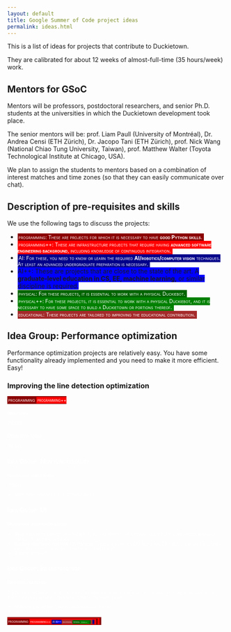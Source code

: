 ```yaml
---
layout: default
title: Google Summer of Code project ideas
permalink: ideas.html
---
```


This is a list of ideas for projects that contribute to Duckietown.

They are calibrated for about 12 weeks of almost-full-time (35 hours/week) work.


## Mentors for GSoC

Mentors will be professors, postdoctoral researchers, and senior Ph.D. students at the universities in which the Duckietown development took place.

The senior mentors will be:
prof. Liam Paull (University of Montréal),
Dr. Andrea Censi (ETH Zürich),
Dr. Jacopo Tani (ETH Zürich),
prof. Nick Wang (National Chiao Tung University, Taiwan),
prof. Matthew Walter (Toyota Technological Institute at Chicago, USA).

We plan to assign the students to mentors based on a combination of interest matches and time zones (so that they can easily communicate over chat).

## Description of pre-requisites and skills

We use the following tags to discuss the projects:

* <span class="SW"/>: These are projects for which it is necessary to have **good Python skills**.
* <span class="SWP"/>: These are infrastructure projects that require having **advanced software engineering background**, including knowledge of continuous integration.
* <span class="AI"/>: For these, you need to know or learn the required **AI/robotics/computer vision** techniques. At least an advanced undergraduate preparation is necessary.
* <span class="AIP"/>: These are projects that are close to the state of the art. A **graduate-level education in CS, EE, machine learning,** or similar discipline is required.
* <span class="PHY"/>: For these projects, it is essential to work with a physical Duckiebot.
* <span class="PHYP"/>: For these projects, it is essential to work with a physical Duckiebot, and it is necessary to have some space to build a Duckietown or portions thereof.
* <span class="EDU"/>: These projects are tailored to improving the educational contribution.

## Idea Group: Performance optimization

Performance optimization projects are relatively easy. You have some functionality already implemented and you need to make it more efficient. Easy!

### Improving the line detection optimization

<span class="SW"/>

<span class="SWP"/>

### Improving
(TODO)

### Developer tools

(TODO)

## Idea Group: New functionality

### Increasing robustness

(TODO)

* Make everything work on a different robot.

## Idea Group: UI

### Increasing user-friendliness

* Make it easier to interact with the robot, such as starting and stopping, and activating the various behaviors through a graphical interface.
* **Building monitoring platform for teachers**. There is a class with 20 people and 20 robots: how can the teacher know that everything is ready for the next experience?
* Scratch interface.

## Idea Group: Infrastracture

### Improving backend

The Duckietown project relies on several backend tools for cloud-based integration tests and regression tests. These tools can be greatly improved. Some of the examples are:

* Improving log database, adding automatic submissions;
* Improving the regression tests.



<style>
.SW, .SWP,
.AI, .AP, .EDU,
.PHY, .PHYP {
    display: block:
    
border:solid 1px red;
    color: white;
    font-size: smaller;
    font-variant: small-caps;
    padding-left: 2px;
    padding-right: 4px;
    padding-top: 2px;
    padding-bottom: 2px;

}
.SW { background-color: darkred; }
.SWP { background-color: red; }
.AI { background-color: darkblue; }
.AIP { background-color: blue; }
.EDU { background-color: brown; }
.PHY { background-color: darkgreen; }
.PHYP { background-color: green; }

.SW::before { content: "programming"; }
.SWP::before { content: "programming++"; }
.AI::before { content: "AI"; }
.AIP::before { content: "AI++"; }
.PHY::before { content: "physical"; }
.PHYP::before { content: "physical++"; }
.EDU::before { content: "educational"; }

</style>

<span class="SW"/>

<span class="SWP"/>

<span class="AI"/>

<span class="AIP"/>

<span class="EDU"/>

<span class="PHY"/>

<span class="PHYP"/>
